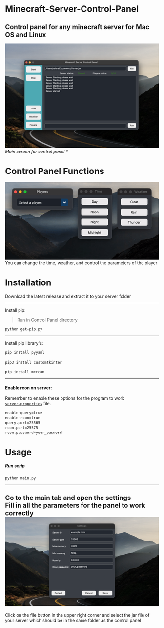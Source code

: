 # Minecraft-Server-Control-Panel
Control panel for any minecraft server for Mac OS and Linux
---
![](documentation_images/started_screen.png)<br />
_Main screen for control panel *_

# Control Panel Functions
![](documentation_images/functions.gif)<br />
You can change the time, weather, and control the parameters of the player

# Installation

Download the latest release and extract it to your server folder

---
Install pip:
>Run in Control Panel directory 
```
python get-pip.py
```
---
Install pip library's:
```
pip install pyyaml

pip3 install customtkinter

pip install mcrcon
```
---
#### Enable rcon on server:
Remember to enable these options for the program to work [```server.properties```](https://minecraft.gamepedia.com/Server.properties) file.
```
enable-query=true
enable-rcon=true
query.port=25565
rcon.port=25575
rcon.password=your_pasword
```
# Usage
##### Run scrip
```
python main.py 
```
---
Go to the main tab and open the settings<br />
Fill in all the parameters for the panel to work correctly<br />
![](documentation_images/settings.png)
---
Click on the file button in the upper right corner and select the jar file of your server which should be in the same folder as the control panel

